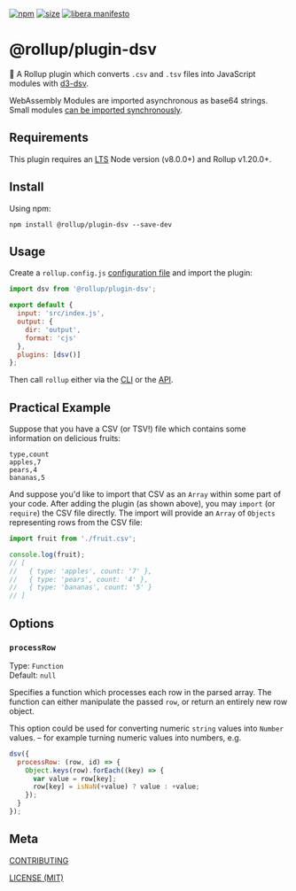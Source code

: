 [npm]: https://img.shields.io/npm/v/@rollup/plugin-dsv
[npm-url]: https://www.npmjs.com/package/@rollup/plugin-dsv
[size]: https://packagephobia.now.sh/badge?p=@rollup/plugin-dsv
[size-url]: https://packagephobia.now.sh/result?p=@rollup/plugin-dsv

[![npm][npm]][npm-url]
[![size][size]][size-url]
[![libera manifesto](https://img.shields.io/badge/libera-manifesto-lightgrey.svg)](https://liberamanifesto.com)

# @rollup/plugin-dsv

🍣 A Rollup plugin which converts `.csv` and `.tsv` files into JavaScript modules with [d3-dsv](https://github.com/d3/d3-dsv).

WebAssembly Modules are imported asynchronous as base64 strings. Small modules [can be imported synchronously](#synchronous-modules).

## Requirements

This plugin requires an [LTS](https://github.com/nodejs/Release) Node version (v8.0.0+) and Rollup v1.20.0+.

## Install

Using npm:

```console
npm install @rollup/plugin-dsv --save-dev
```

## Usage

Create a `rollup.config.js` [configuration file](https://www.rollupjs.org/guide/en/#configuration-files) and import the plugin:

```js
import dsv from '@rollup/plugin-dsv';

export default {
  input: 'src/index.js',
  output: {
    dir: 'output',
    format: 'cjs'
  },
  plugins: [dsv()]
};
```

Then call `rollup` either via the [CLI](https://www.rollupjs.org/guide/en/#command-line-reference) or the [API](https://www.rollupjs.org/guide/en/#javascript-api).

## Practical Example

Suppose that you have a CSV (or TSV!) file which contains some information on delicious fruits:

```csv
type,count
apples,7
pears,4
bananas,5
```

And suppose you'd like to import that CSV as an `Array` within some part of your code. After adding the plugin (as shown above), you may `import` (or `require`) the CSV file directly. The import will provide an `Array` of `Objects` representing rows from the CSV file:

```js
import fruit from './fruit.csv';

console.log(fruit);
// [
//   { type: 'apples', count: '7' },
//   { type: 'pears', count: '4' },
//   { type: 'bananas', count: '5' }
// ]
```

## Options

### `processRow`

Type: `Function`<br>
Default: `null`

Specifies a function which processes each row in the parsed array. The function can either manipulate the passed `row`, or return an entirely new row object.

This option could be used for converting numeric `string` values into `Number` values. – for example turning numeric values into numbers, e.g.

```js
dsv({
  processRow: (row, id) => {
    Object.keys(row).forEach((key) => {
      var value = row[key];
      row[key] = isNaN(+value) ? value : +value;
    });
  }
});
```

## Meta

[CONTRIBUTING](./.github/CONTRIBUTING.md)

[LICENSE (MIT)](./LICENSE)

